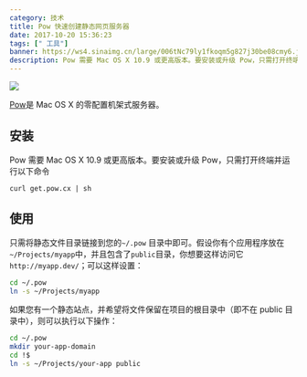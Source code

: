 ```yaml
---
category: 技术
title: Pow 快速创建静态网页服务器
date: 2017-10-20 15:36:23
tags: [" 工具"]
banner: https://ws4.sinaimg.cn/large/006tNc79ly1fkoqm5g827j30be08cmy6.jpg
description: Pow 需要 Mac OS X 10.9 或更高版本。要安装或升级 Pow，只需打开终端并运行以下命令
---
```


![](https://ws4.sinaimg.cn/large/006tNc79ly1fkoqm5g827j30be08cmy6.jpg)

[Pow](http://pow.cx/)是 Mac OS X 的零配置机架式服务器。

## 安装

Pow 需要 Mac OS X 10.9 或更高版本。要安装或升级 Pow，只需打开终端并运行以下命令

```shell
curl get.pow.cx | sh
```

## 使用

只需将静态文件目录链接到您的`~/.pow` 目录中即可。假设你有个应用程序放在 `~/Projects/myapp`中，并且包含了`public`目录，你想要这样访问它 `http://myapp.dev/`；可以这样设置：

```sh
cd ~/.pow
ln -s ~/Projects/myapp
```

如果您有一个静态站点，并希望将文件保留在项目的根目录中（即不在 public 目录中），则可以执行以下操作：

```sh
cd ~/.pow
mkdir your-app-domain
cd !$
ln -s ~/Projects/your-app public
```
